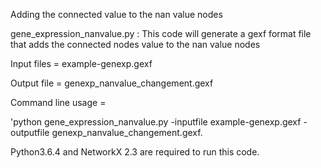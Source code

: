 

Adding the connected value to the nan value nodes

gene_expression_nanvalue.py : This code will generate a gexf format file that adds the connected nodes value to the nan value nodes

Input files = example-genexp.gexf

Output file = genexp_nanvalue_changement.gexf

Command line usage =

'python gene_expression_nanvalue.py -inputfile example-genexp.gexf -outputfile genexp_nanvalue_changement.gexf.

Python3.6.4 and NetworkX 2.3 are required to run this code.

